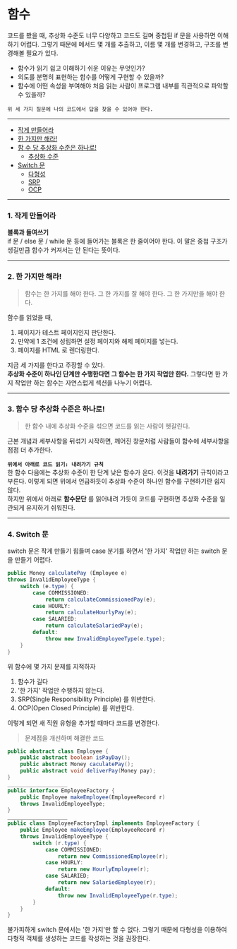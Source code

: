 # 함수
코드를 봤을 때, 추상화 수준도 너무 다양하고 코드도 길며 중첩된 if 문을 사용하면 이해하기 어렵다. 그렇기 때문에 메서드 몇 개를 추출하고, 이름 몇 개를 변경하고, 구조를 변경해볼 필요가 있다.
- 함수가 읽기 쉽고 이해하기 쉬운 이유는 무엇인가?
- 의도를 분명히 표현하는 함수를 어떻게 구현할 수 있을까?
- 함수에 어떤 속성을 부여해야 처음 읽는 사람이 프로그램 내부를 직관적으로 파악할 수 있을까?

`위 세 가지 질문에 나의 코드에서 답을 찾을 수 있어야 한다.`
___
- [작게 만들어라](#1-작게-만들어라)
- [한 가지만 해라!](#2-한-가지만-해라)
- [함 수 당 추상화 수준은 하나로!](#3-함수-당-추상화-수준은-하나로)
    - [추상화 수준]()
- [Switch 문](#4-switch-문)
    - [다형성]()
    - [SRP]()
    - [OCP]()
___
### 1. 작게 만들어라
**블록과 들여쓰기**<br>
if 문 / else 문 / while 문 등에 들어가는 블록은 한 줄이어야 한다. 이 말은 중첩 구조가 생길만큼 함수가 커져서는 안 된다는 뜻이다.
___
### 2. 한 가지만 해라!
> 함수는 한 가지를 해야 한다. 그 한 가지를 잘 해야 한다. 그 한 가지만을 해야 한다.

함수를 읽었을 때,<br>
1. 페이지가 테스트 페이지인지 판단한다.
2. 만약에 1 조건에 성립하면 설정 페이지와 해제 페이지를 넣는다.
3. 페이지를 HTML 로 렌더링한다.<BR>

지금 세 가지를 한다고 주장할 수 있다.<br>
**추상화 수준이 하나인 단계만 수행한다면 그 함수는 한 가지 작업만 한다.**
그렇다면 한 가지 작업만 하는 함수는 자연스럽게 섹션을 나누기 어렵다.
___ 
### 3. 함수 당 추상화 수준은 하나로!
> 한 함수 내에 추상화 수준을 섞으면 코드를 읽는 사람이 헷갈린다.

근본 개념과 세부사항을 뒤섞기 시작하면, 깨어진 창문처럼 사람들이 함수에 세부사항을 점점 더 추가한다.

**`위에서 아래로 코드 읽기: 내려가기 규칙`**<br>
 한 함수 다음에는 추상화 수준이 한 단계 낮은 함수가 온다. 이것을 **내려가기** 규칙이라고 부른다.
이렇게 되면 위에서 언급하듯이 추상화 수준이 하나인 함수를 구현하기란 쉽지 않다.<br>
 하지만 위에서 아래로 **함수문단** 를 읽어내려 가듯이 코드를 구현하면 추상화 수준을 일관되게 유지하기 쉬워진다.
___
### 4. Switch 문
switch 문은 작게 만들기 힘들며 case 분기를 하면서 '한 가지' 작업만 하는 switch 문을 만들기 어렵다.
```java
public Money calculatePay (Employee e) 
throws InvalidEmployeeType {
    switch (e.type) {
        case COMMISSIONED:
            return calculateCommissionedPay(e);
        case HOURLY:
            return calculateHourlyPay(e);
        case SALARIED:
            return calculateSalariedPay(e);
        default:
            throw new InvalidEmployeeType(e.type);
    }
}
```
위 함수에 몇 가지 문제를 지적하자
1. 함수가 길다
2. '한 가지' 작업만 수행하지 않는다.
3. SRP(Single Responsibility Principle) 를 위반한다.
4. OCP(Open Closed Principle) 를 위반한다.

이렇게 되면 새 직원 유형을 추가할 때마다 코드를 변경한다.
> 문제점을 개선하며 해결한 코드
```java
public abstract class Employee {
    public abstract boolean isPayDay();
    public abstract Money caculatePay();
    public abstract void deliverPay(Money pay); 
}
___________________
public interface EmployeeFactory {
    public Employee makeEmployee(EmployeeRecord r) 
    throws InvalidEmployeeType;
}
___________________
public class EmployeeFactoryImpl implements EmployeeFactory {
    public Employee makeEmployee(EmployeeRecord r)
    throws InvalidEmployeeType {
        switch (r.type) {
            case COMMISSIONED:
                return new CommissionedEmployee(r);
            case HOURLY:
                return new HourlyEmployee(r);
            case SALARIED;
                return new SalariedEmployee(r);
            default:
                throw new InvalidEmployeeType(r.type);
        }
    }
}
```
불가피하게 switch 문에서는 '한 가지'만 할 수 없다. 그렇기 때문에 다형성을 이용하여 다형적 객체를 생성하는 코드를 작성하는 것을 권장한다. 